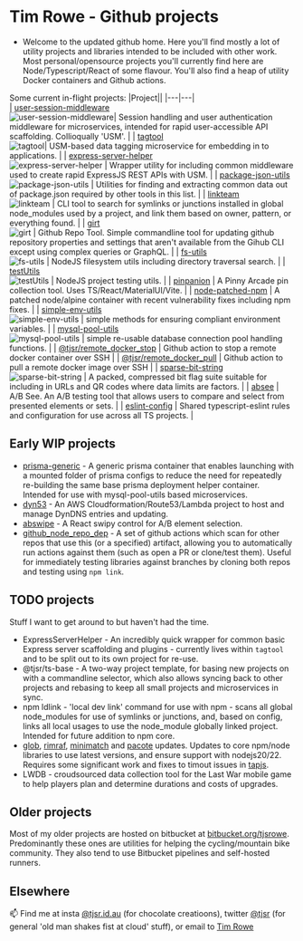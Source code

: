 # Tim Rowe - Github projects

- Welcome to the updated github home.  Here you'll find mostly a lot of utility projects and libraries intended to be included with other work.  Most personal/opensource projects you'll currently find here are Node/Typescript/React of some flavour.  You'll also find a heap of utility Docker containers and Github actions.

Some current in-flight projects:
|Project||
|---|---|  
| [user-session-middleware](https://github.com/tjsr/user-session-middleware)<br>![user-session-middleware](https://github.com/tjsr/user-session-middleware/actions/workflows/build.yml/badge.svg)| Session handling and user authentication middleware for microservices, intended for rapid user-accessible API scaffolding. Collioqually 'USM'. |
| [tagtool](https://github.com/tjsr/tagtool)<br>![tagtool](https://github.com/tjsr/tagtool/actions/workflows/build.yml/badge.svg)| USM-based data tagging microservice for embedding in to applications. |
| [express-server-helper](https://github.com/tjsr/express-server-helper)<br>![express-server-helper](https://github.com/tjsr/express-server-helper/actions/workflows/build.yml/badge.svg) | Wrapper utility for including common middleware used to create rapid ExpressJS REST APIs with USM. |
| [package-json-utils](https://github.com/tjsr/package-json-utils)<br>![package-json-utils](https://github.com/tjsr/package-json-utils/actions/workflows/build.yml/badge.svg) | Utilities for finding and extracting common data out of package.json required by other tools in this list. |
| [linkteam](https://github.com/tjsr/linkteam)<br>![linkteam](https://github.com/tjsr/linkteam/actions/workflows/build.yml/badge.svg) | CLI tool to search for symlinks or junctions installed in global node_modules used by a project, and link them based on owner, pattern, or everything found. |
| [girt](https://github.com/tjsr/girt)<br>![girt](https://github.com/tjsr/girt/actions/workflows/build.yml/badge.svg) | Github Repo Tool.  Simple commandline tool for updating github repository properties and settings that aren't available from the Gihub CLI except using complex queries or GraphQL. |
| [fs-utils](https://github.com/tjsr/fs-utils)<br>![fs-utils](https://github.com/tjsr/fs-utils/actions/workflows/build.yml/badge.svg) | NodeJS filesystem utils including directory traversal search. |
| [testUtils](https://github.com/tjsr/testUtils)<br>![testUtils](https://github.com/tjsr/testUtils/actions/workflows/build.yml/badge.svg) | NodeJS project testing utils. |
| [pinpanion](https://github.com/tjsr/pinpanion) | A Pinny Arcade pin collection tool.  Uses TS/React/MaterialUI/Vite. |
| [node-patched-npm](https://github.com/tjsr/node_patched_npm) | A patched node/alpine container with recent vulnerability fixes including npm fixes. |
| [simple-env-utils](https://github.com/tjsr/simple-env-utils)<br>![simple-env-utils](https://github.com/tjsr/simple-env-utils/actions/workflows/build.yml/badge.svg) | simple methods for ensuring compliant environment variables. |
| [mysql-pool-utils](https://github.com/tjsr/mysql-pool-utils)<br>![mysql-pool-utils](https://github.com/tjsr/mysql-pool-utils/actions/workflows/build.yml/badge.svg) | simple re-usable database connection pool handling functions. |
| [@tjsr/remote_docker_stop](https://github.com/tjsr/remote_docker_stop) | Github action to stop a remote docker container over SSH |
| [@tjsr/remote_docker_pull](https://github.com/tjsr/remote_docker_pull) | Github action to pull a remote docker image over SSH |
| [sparse-bit-string](https://github.com/tjsr/sparse-bit-string)<br>![sparse-bit-string](https://github.com/tjsr/sparse-bit-string/actions/workflows/build.yml/badge.svg) | A packed, compressed bit flag suite suitable for including in URLs and QR codes where data limits are factors. |
| [absee](https://github.com/tjsr/absee) | A/B See.  An A/B testing tool that allows users to compare and select from presented elements or sets. |
| [eslint-config](https://github.com/tjsr/eslint-config) | Shared typescript-eslint rules and configuration for use across all TS projects. |

## Early WIP projects

- [prisma-generic](https://github.com/tjsr/prisma-generic) - A generic prisma container that enables launching with a mounted folder of prisma configs to reduce the need for repeatedly re-building the same base prisma deployment helper container. Intended for use with mysql-pool-utils based microservices.
- [dyn53](https://github.com/tjsr/dyn53) - An AWS Cloudformation/Route53/Lambda project to host and manage DynDNS entries and updating.
- [abswipe](https://github.com/tjsr/abswipe) - A React swipy control for A/B element selection.
- [github_node_repo_dep](https://github.com/tjsr/github_node_repo_dep) - A set of github actions which scan for other repos that use this (or a specified) artifact, allowing you to automatically run actions against them (such as open a PR or clone/test them).  Useful for immediately testing libraries against branches by cloning both repos and testing using `npm link`.

## TODO projects

Stuff I want to get around to but haven't had the time.

- ExpressServerHelper - An incredibly quick wrapper for common basic Express server scaffolding and plugins - currently lives within `tagtool` and to be split out to its own project for re-use.
- @tjsr/ts-base - A two-way project template, for basing new projects on with a commandline selector, which also allows syncing back to other projects and rebasing to keep all small projects and microservices in sync.
- npm ldlink - 'local dev link' command for use with npm - scans all global node_modules for use of symlinks or junctions, and, based on config, links all local usages to use the node_module globally linked project. Intended for future addition to npm core.
- [glob](https://github.com/isaacs/node-glob), [rimraf](https://github.com/isaacs/rimraf), [minimatch](https://github.com/isaacs/minimatch) and [pacote](https://github.com/npm/pacote) updates. Updates to core npm/node libraries to use latest versions, and ensure support with nodejs20/22. Requires some significant work and fixes to timout issues in [tapjs](https://github.com/tapjs/tapjs).
- LWDB - croudsourced data collection tool for the Last War mobile game to help players plan and determine durations and costs of upgrades.

## Older projects

Most of my older projects are hosted on bitbucket at [bitbucket.org/tjsrowe](https://bitbucket.org/tjsrowe).  Predominantly these ones are utilities for helping the cycling/mountain bike community.  They also tend to use Bitbucket pipelines and self-hosted runners.

## Elsewhere

📫 Find me at insta [@tjsr.id.au](https://www.instagram.com/tjsr.id.au) (for chocolate creatioons), twitter [@tjsr](https://x.com/tjsr) (for general 'old man shakes fist at cloud' stuff), or email to [Tim Rowe](mailto:tim@tjsr.id.au)

